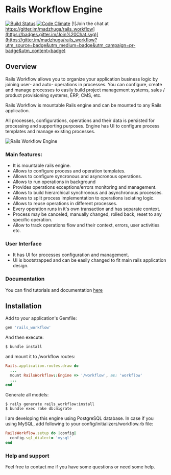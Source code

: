 # Rails Workflow Engine

[![Build Status](https://semaphoreci.com/api/v1/madzhuga/rails_workflow/branches/master/shields_badge.svg)](https://semaphoreci.com/madzhuga/rails_workflow)  [![Code Climate](https://codeclimate.com/github/madzhuga/rails_workflow/badges/gpa.svg)](https://codeclimate.com/github/madzhuga/rails_workflow)    [![Join the chat at https://gitter.im/madzhuga/rails_workflow](https://badges.gitter.im/Join%20Chat.svg)](https://gitter.im/madzhuga/rails_workflow?utm_source=badge&utm_medium=badge&utm_campaign=pr-badge&utm_content=badge)  
## Overview

Rails Workflow allows you to organize your application business logic by joining user- and auto- operations in processes. You can
configure, create and manage processes to easily build project management systems, sales / product provisioning systems,
ERP, CMS, etc.

Rails Workflow is mountable Rails engine and can be mounted to any Rails application.

All processes, configurations, operations and their data is persisted for processing and supporting purposes.
Engine has UI to configure process templates and manage existing processes.

![Rails Workflow Engine](http://madzhuga.github.io/rails_workflow/images/rails_workflow_screenshot.png)
### Main features:
* It is mountable rails engine.
* Allows to configure process and operation templates.
* Allows to configure syncronous and asyncronous operations.
* Allows to run operations in background
* Provides operations exceptions/errors monitoring and management.
* Allows to build hierarchical synchronous and asynchronous processes.
* Allows to split process implementation to operations isolating logic.
* Allows to reuse operations in different processes.
* Every operation runs in it's own transaction and has separate context.
* Process may be canceled, manually changed, rolled back, reset to any specific operation.
* Allow to track operations flow and their context, errors, user activities etc.

### User Interface
* It has UI for processes configuration and management.
* UI is bootstrapped and can be easily changed to fit main rails application design.

### Documentation
You can find tutorials and documentation [here](https://github.com/madzhuga/rails_workflow/wiki)

## Installation

Add to your application's Gemfile:

```ruby
gem 'rails_workflow'
```

And then execute:

```sh
$ bundle install
```

and mount it to /workflow routes:
```ruby
Rails.application.routes.draw do
  ...
  mount RailsWorkflow::Engine => '/workflow', as: 'workflow'
  ...
end
```
Generate all models:
```sh
$ rails generate rails_workflow:install
$ bundle exec rake db:migrate
```

I am developing this engine using PostgreSQL database. In case if you using MySQL, add following
to your config/initializers/workflow.rb file:
```ruby
RailsWorkflow.setup do |config|
  config.sql_dialect= 'mysql'
end
```

### Help and support
Feel free to contact me if you have some questions or need some help.
